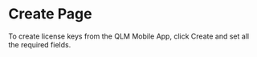 # Create Page

To create license keys from the QLM Mobile App, click Create and set all the required fields.

